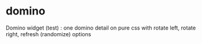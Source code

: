 domino
======

Domino widget (test) : one domino detail on pure css with rotate left, rotate right, refresh (randomize) options
